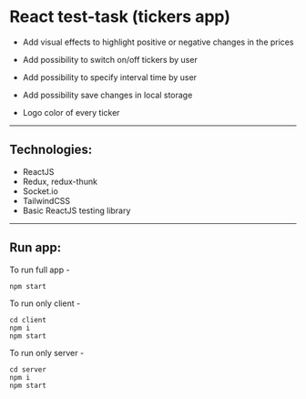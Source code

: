 # React test-task (tickers app)

-  Add visual effects to highlight positive or negative changes in the prices

-  Add possibility to switch on/off tickers by user

-  Add possibility to specify interval time by user

-  Add possibility save changes in local storage

-  Logo color of every ticker

---

## Technologies:

-  ReactJS
-  Redux, redux-thunk
-  Socket.io
-  TailwindCSS
-  Basic ReactJS testing library

---

## Run app:

To run full app -

```
npm start
```

To run only client -

```
cd client
npm i
npm start
```

To run only server -

```
cd server
npm i
npm start
```
